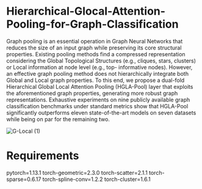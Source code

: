 # Hierarchical-Glocal-Attention-Pooling-for-Graph-Classification
Graph pooling is an essential operation in Graph Neural Networks that reduces the size of an input graph while preserving its core structural properties. Existing pooling methods find a compressed representation considering the Global Topological Structures (e.g., cliques, stars, clusters) or Local information at node level (e.g., top-
 informative nodes). However, an effective graph pooling method does not hierarchically integrate both Global and Local graph properties. To this end, we propose a dual-fold Hierarchical Global Local Attention Pooling (HGLA-Pool) layer that exploits the aforementioned graph properties, generating more robust graph representations. Exhaustive experiments on nine publicly available graph classification benchmarks under standard metrics show that HGLA-Pool significantly outperforms eleven state-of-the-art models on seven datasets while being on par for the remaining two.

![G-Local (1)](https://github.com/user-attachments/assets/fbe4816f-ba39-4c52-8293-113f9e941b4e)



# Requirements
pytorch=1.13.1
torch-geometric=2.3.0
torch-scatter=2.1.1
torch-sparse=0.6.17
torch-spline-conv=1.2.2
torch-cluster=1.6.1
